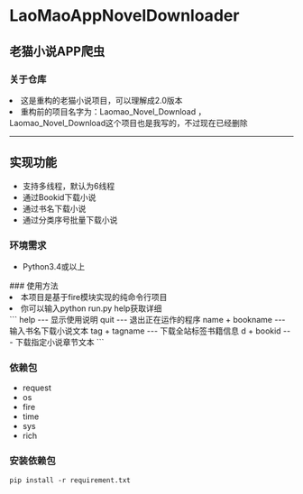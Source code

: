 # LaoMaoAppNovelDownloader
## 老猫小说APP爬虫 
### 关于仓库
<li>这是重构的老猫小说项目，可以理解成2.0版本</li>
<li>重构前的项目名字为：Laomao_Novel_Download ，Laomao_Novel_Download这个项目也是我写的，不过现在已经删除</li>

---
## 实现功能
<ul>
<li>支持多线程，默认为6线程</li>
<li>通过Bookid下载小说</li>
<li>通过书名下载小说</li>
<li>通过分类序号批量下载小说</li>
</ul>

### 环境需求

<ul>

<li>Python3.4或以上</li>

</ul>
### 使用方法
<li>本项目是基于fire模块实现的纯命令行项目</li>
<li>你可以输入python run.py help获取详细</li>
```  
help                                                --- 显示使用说明
quit                                                --- 退出正在运作的程序
name + bookname                                     --- 输入书名下载小说文本
tag + tagname                                       --- 下载全站标签书籍信息
d + bookid                                          --- 下载指定小说章节文本
```  

### 依赖包

<ul>


<li>request</li>

<li>os</li>

<li>fire</li>
  
<li>time</li>

<li>sys</li>

<li>rich</li>

  
</ul>

### 安装依赖包

`pip install -r requirement.txt`

